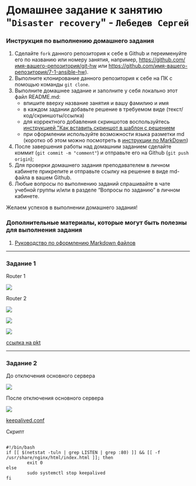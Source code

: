 # Домашнее задание к занятию "`Disaster recovery`" - `Лебедев Сергей`


### Инструкция по выполнению домашнего задания

   1. Сделайте `fork` данного репозитория к себе в Github и переименуйте его по названию или номеру занятия, например, https://github.com/имя-вашего-репозитория/git-hw или  https://github.com/имя-вашего-репозитория/7-1-ansible-hw).
   2. Выполните клонирование данного репозитория к себе на ПК с помощью команды `git clone`.
   3. Выполните домашнее задание и заполните у себя локально этот файл README.md:
      - впишите вверху название занятия и вашу фамилию и имя
      - в каждом задании добавьте решение в требуемом виде (текст/код/скриншоты/ссылка)
      - для корректного добавления скриншотов воспользуйтесь [инструкцией "Как вставить скриншот в шаблон с решением](https://github.com/netology-code/sys-pattern-homework/blob/main/screen-instruction.md)
      - при оформлении используйте возможности языка разметки md (коротко об этом можно посмотреть в [инструкции  по MarkDown](https://github.com/netology-code/sys-pattern-homework/blob/main/md-instruction.md))
   4. После завершения работы над домашним заданием сделайте коммит (`git commit -m "comment"`) и отправьте его на Github (`git push origin`);
   5. Для проверки домашнего задания преподавателем в личном кабинете прикрепите и отправьте ссылку на решение в виде md-файла в вашем Github.
   6. Любые вопросы по выполнению заданий спрашивайте в чате учебной группы и/или в разделе “Вопросы по заданию” в личном кабинете.
   
Желаем успехов в выполнении домашнего задания!
   
### Дополнительные материалы, которые могут быть полезны для выполнения задания

1. [Руководство по оформлению Markdown файлов](https://gist.github.com/Jekins/2bf2d0638163f1294637#Code)

---

### Задание 1

Router 1

![](https://user-images.githubusercontent.com/136073445/259840553-2fc76481-4b12-441f-afe3-520be1e4edf7.png)


Router 2

![](https://user-images.githubusercontent.com/136073445/259839748-4c8ee314-33e4-4bb3-9392-a58185179bd7.png)


![](https://user-images.githubusercontent.com/136073445/259841887-37be07c0-d5cd-4ff4-bed8-5906f570863a.png)

![](https://user-images.githubusercontent.com/136073445/259842705-ab58d7bb-a922-48b6-864a-c4f04ea45a16.png)

[ссылка на pkt](https://github.com/Lebedev-Sergey/gitlab-hw/blob/main/hsrp_advanced_new.pkt)

---

### Задание 2
До отключения основного сервера

![](https://user-images.githubusercontent.com/136073445/260072489-18396530-d65c-41c7-8b95-b45eb898291a.png)

После отключения основного сервера

![](https://user-images.githubusercontent.com/136073445/260073302-eed0c6e3-a32e-45d3-8657-21e9842c613b.png)

[keepalived.conf](https://github.com/Lebedev-Sergey/gitlab-hw/blob/main/keepalived.conf)

Скрипт

```

#!/bin/bash
if [[ $(netstat -tuln | grep LISTEN | grep :80) ]] && [[ -f  /usr/share/nginx/html/index.html ]]; then
        exit 0
else
        sudo systemctl stop keepalived
fi

```
